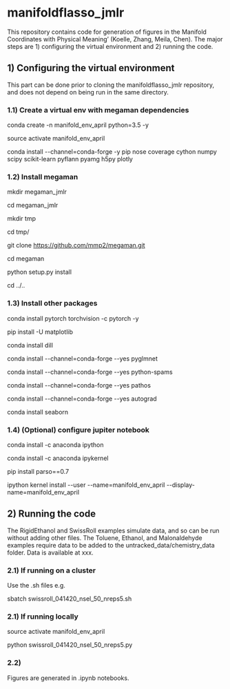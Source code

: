 # manifoldflasso_jmlr
This repository contains code for generation of figures in the Manifold Coordinates with Physical Meaning’ (Koelle, Zhang, Meila, Chen).
The major steps are 1) configuring the virtual environment and 2) running the code.

## 1) Configuring the virtual environment
This part can be done prior to cloning the manifoldflasso_jmlr repository, and does not depend on being run in the same directory.

### 1.1) Create a virtual env with megaman dependencies

conda create -n manifold_env_april python=3.5 -y

source activate manifold_env_april

conda install --channel=conda-forge -y pip nose coverage cython numpy scipy scikit-learn pyflann pyamg h5py plotly

### 1.2) Install megaman

mkdir megaman_jmlr

cd megaman_jmlr

mkdir tmp

cd tmp/

git clone https://github.com/mmp2/megaman.git

cd megaman

python setup.py install

cd ../..

### 1.3) Install other packages

conda install pytorch torchvision -c pytorch -y

pip install -U matplotlib

conda install dill

conda install --channel=conda-forge --yes pyglmnet

conda install --channel=conda-forge --yes python-spams

conda install --channel=conda-forge --yes pathos

conda install --channel=conda-forge --yes autograd

conda install seaborn

### 1.4) (Optional) configure jupiter notebook

conda install -c anaconda ipython

conda install -c anaconda ipykernel

pip install parso==0.7

ipython kernel install --user --name=manifold_env_april --display-name=manifold_env_april

## 2) Running the code
The RigidEthanol and SwissRoll examples simulate data, and so can be run without adding other files.  The Toluene, Ethanol, and Malonaldehyde examples require data to be added to the untracked_data/chemistry_data folder.  Data is available at xxx.

### 2.1) If running on a cluster
Use the .sh files e.g. 

sbatch swissroll_041420_nsel_50_nreps5.sh

### 2.1) If running locally

source activate manifold_env_april

python swissroll_041420_nsel_50_nreps5.py

### 2.2)

Figures are generated in .ipynb notebooks.




